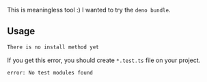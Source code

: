 This is meaningless tool :)
I wanted to try the `deno bundle`.

## Usage

```sh
There is no install method yet
```

If you get this error, you should create `*.test.ts` file on your project.

```sh
error: No test modules found
```